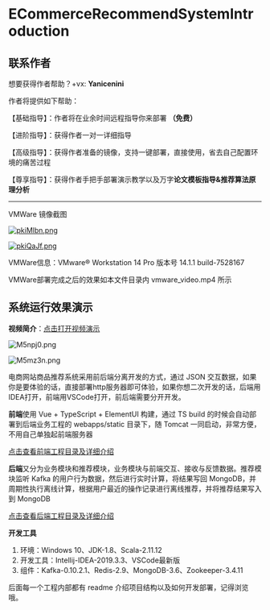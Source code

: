 # ECommerceRecommendSystemIntroduction

## 联系作者

想要获得作者帮助？+vx: **Yanicenini** 

作者将提供如下帮助：

【基础指导】：作者将在业余时间远程指导你来部署 **（免费）**

【进阶指导】：获得作者一对一详细指导

【高级指导】：获得作者准备的镜像，支持一键部署，直接使用，省去自己配置环境的痛苦过程

【尊享指导】：获得作者手把手部署演示教学以及万字**论文模板指导&推荐算法原理分析**

***

VMWare 镜像截图

[![pkiMlbn.png](https://s21.ax1x.com/2024/04/27/pkiMlbn.png)](https://imgse.com/i/pkiMlbn)

[![pkiQaJf.png](https://s21.ax1x.com/2024/04/27/pkiQaJf.png)](https://imgse.com/i/pkiQaJf)

VMWare信息：VMware® Workstation 14 Pro  版本号 14.1.1 build-7528167

VMWare部署完成之后的效果如本文件目录内  vmware_video.mp4  所示



## 系统运行效果演示

**视频简介**：[点击打开视频演示](https://www.bilibili.com/video/bv1M7411m7e6)

![M5npj0.png](https://s2.ax1x.com/2019/11/21/M5npj0.png)

![M5mz3n.png](https://s2.ax1x.com/2019/11/21/M5mz3n.png)



电商网站商品推荐系统采用前后端分离开发的方式，通过 JSON 交互数据，如果你是要体验的话，直接部署http服务器即可体验，如果你想二次开发的话，后端用IDEA打开，前端用VSCode打开，前后端需要分开开发。

**前端**使用 Vue + TypeScript + ElementUI 构建，通过 TS build 的时候会自动部署到后端业务工程的 webapps/static 目录下，随 Tomcat 一同启动，非常方便，不用自己单独起前端服务器

[点击查看前端工程目录及详细介绍]( https://github.com/ittqqzz/ECommerceRecommendSystem/tree/master/front )

**后端**又分为业务模块和推荐模块，业务模块与前端交互、接收与反馈数据。推荐模块监听 Kafka 的用户行为数据，然后进行实时计算，将结果写回 MongoDB，并周期性执行离线计算，根据用户最近的操作记录进行离线推荐，并将推荐结果写入到 MongoDB 

[点击查看后端工程目录及详细介绍]( https://github.com/ittqqzz/ECommerceRecommendSystem/tree/master/backend )

**开发工具**

1. 环境：Windows 10、JDK-1.8、Scala-2.11.12
2. 开发工具：Intellij-IDEA-2019.3.3、VSCode最新版
3. 组件：Kafka-0.10.2.1、Redis-2.9、MongoDB-3.6、Zookeeper-3.4.11

后面每一个工程内部都有 readme 介绍项目结构以及如何开发部署，记得浏览哦。



